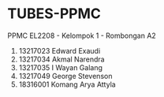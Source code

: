 # TUBES-PPMC
PPMC EL2208 - Kelompok 1 - Rombongan A2
1. 13217023 Edward Exaudi
2. 13217034 Akmal Narendra
3. 13217035 I Wayan Galang
4. 13217049 George Stevenson 
5. 18316001 Komang Arya Attyla
